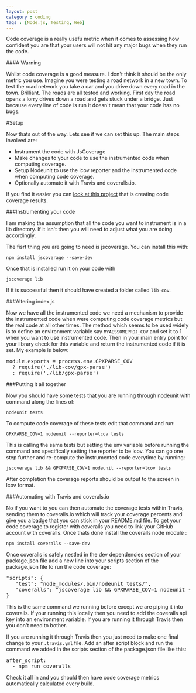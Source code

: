 ```yaml
---
layout: post
category : coding
tags : [Node.js, Testing, Web]
---
```


Code coverage is a really usefu metric when it comes to assessing how confident you are that your users will not hit any major bugs when they run the code. 

###A Warning

Whilst code coverage is a good measure. I don't think it should be the only metric you use. Imagine you were testing a road network in a new town. To test the road network you take a car and you drive down every road in the town. Brilliant. The roads are all tested and working. First day the road opens a lorry drives down a road and gets stuck under a bridge. Just because every line of code is run it doesn't mean that your code has no bugs.


#Setup

Now thats out of the way. Lets see if we can set this up. The main steps involved are:

- Instrument the code with JsCoverage
- Make changes to your code to use the instrumented code when computing coverage.
- Setup Nodeunit to use the lcov reporter and the instrumented code when computing code coverage.
- Optionally automate it with Travis and coveralls.io.

If you find it easier you can [look at this project]() that is creating code coverage results.

###Instrumenting your code

<div class="alert alert-info">
I am making the assumption that all the code you want to instrument is in a lib directory. If it isn't then you will need to adjust what you are doing accordingly. 
</div>

The fisrt thing you are going to need is jscoverage. You can install this with:

	npm install jscoverage --save-dev

Once that is installed run it on your code with

	jscoverage lib

If it is successful then it should have created a folder called <code>lib-cov</code>.

###Altering index.js

Now we have all the instrumented code we need a mechanism to provide the instrumented code when were computing code coverage metrics but the real code at all other times. The method which seems to be used widely is to define an environment variable say <code>MYAESSOMEPROJ_COV</code> and set it to 1 when you want to use instrumented code. Then in your main entry point for your library check for this variable and return the instrumented code if it is set. My example is below:

<pre>
module.exports = process.env.GPXPARSE_COV
  ? require('./lib-cov/gpx-parse')
  : require('./lib/gpx-parse')
</pre>

###Putting it all together

Now you should have some tests that you are running through nodeunit with command along the lines of:

	nodeunit tests

To compute code coverage of these tests edit that command and run:

	GPXPARSE_COV=1 nodeunit --reporter=lcov tests

This is calling the same tests but setting the env variable before running the command and specifically setting the reporter to be lcov. You can go one step further and re-compute the instrumented code everytime by running:
	
	jscoverage lib && GPXPARSE_COV=1 nodeunit --reporter=lcov tests

After completion the coverage reports should be output to the screen in lcov format.

###Automating with Travis and coverals.io

No if you want to you can then automate the coverage tests within Travis, sending them to coveralls.io which will track your coverage percents and give you a badge that you can stick in your README.md file. To get your code coverage to register with coveralls you need to link your GitHub account with coveralls. Once thats done install the coveralls node module :

	npm install coveralls --save-dev

Once coveralls is safely nestled in the dev dependencies section of your package.json file add a new line into your scripts section of the package.json file to run the code coverage:

<pre>
"scripts": {
   "test": "node_modules/.bin/nodeunit tests/",
   "coveralls": "jscoverage lib && GPXPARSE_COV=1 nodeunit --reporter=lcov tests | coveralls"
}
</pre>

This is the same command we running before except we are piping it into coveralls. If your running this locally then you need to add the coveralls api key into an environment variable. If you are running it through Travis then you don't need to bother.

If you are running it through Travis then you just need to make one final change to your <code>.travis.yml</code> file. Add an after script block and run the command we added in the scripts section of the package.json file like this:

<pre>
after_script:
  - npm run coveralls
</pre>

Check it all in and you should then have code coverage metrics automatically calculated every build. 

